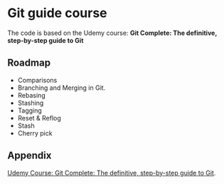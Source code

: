 
# Git guide course 

The code is based on the Udemy course:
**Git Complete: The definitive, step-by-step guide to Git**


## Roadmap

- Comparisons
- Branching and Merging in Git. 
- Rebasing 
- Stashing
- Tagging 
- Reset & Reflog 
- Stash 
- Cherry pick 

## Appendix

[Udemy Course: Git Complete: The definitive, step-by-step guide to Git](https://www.udemy.com/course/git-complete).

